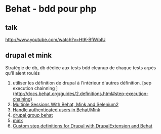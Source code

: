 Behat - bdd pour php
====================

## talk ##

http://www.youtube.com/watch?v=HtK-BfiWbIU




## drupal et mink ##


Stratégie de db, db dédiée aux tests bdd
cleanup de chaque tests arpès qu'il aient roulés


1. utiliser les définition de drupal à l'intérieur d'autres définition.
[sep execution chainning ] (http://docs.behat.org/guides/2.definitions.html#step-execution-chaining)
2. [Multiple Sessions With Behat, Mink and Selenium2](http://swdesigns.co.uk/2012/07/multiple-sessions-with-behat-mink-and-selenium2/)
3. [Handle authenticated users in Behat/Mink](http://robinvdvleuten.nl/blog/handle-authenticated-users-in-behat-mink/)
4. [drupal group behat ](https://groups.drupal.org/behat)
5. [mink](http://mink.behat.org/)
6. [Custom step definitions for Drupal with DrupalExtension and Behat](http://previousnext.com.au/blog/custom-step-definitions-drupal-drupalextension-and-behat)


